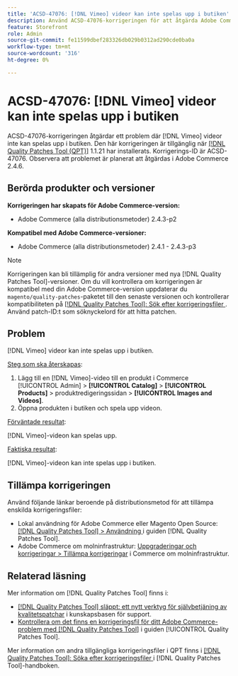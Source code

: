 ```yaml
---
title: 'ACSD-47076: [!DNL Vimeo] videor kan inte spelas upp i butiken'
description: Använd ACSD-47076-korrigeringen för att åtgärda Adobe Commerce-problemet där  [!DNL Vimeo] videor inte kan spelas upp i butiken.
feature: Storefront
role: Admin
source-git-commit: fe11599dbef283326db029b0312ad290cde0ba0a
workflow-type: tm+mt
source-wordcount: '316'
ht-degree: 0%

---
```


# ACSD-47076: [!DNL Vimeo] videor kan inte spelas upp i butiken

ACSD-47076-korrigeringen åtgärdar ett problem där [!DNL Vimeo] videor inte kan spelas upp i butiken. Den här korrigeringen är tillgänglig när [[!DNL Quality Patches Tool (QPT)]](https://experienceleague.adobe.com/sv/docs/commerce-knowledge-base/kb/announcements/commerce-announcements/magento-quality-patches-released-new-tool-to-self-serve-quality-patches) 1.1.21 har installerats. Korrigerings-ID är ACSD-47076. Observera att problemet är planerat att åtgärdas i Adobe Commerce 2.4.6.

## Berörda produkter och versioner

**Korrigeringen har skapats för Adobe Commerce-version:**

* Adobe Commerce (alla distributionsmetoder) 2.4.3-p2

**Kompatibel med Adobe Commerce-versioner:**

* Adobe Commerce (alla distributionsmetoder) 2.4.1 - 2.4.3-p3

>[!NOTE]
>
>Korrigeringen kan bli tillämplig för andra versioner med nya [!DNL Quality Patches Tool]-versioner. Om du vill kontrollera om korrigeringen är kompatibel med din Adobe Commerce-version uppdaterar du `magento/quality-patches`-paketet till den senaste versionen och kontrollerar kompatibiliteten på [[!DNL Quality Patches Tool]: Sök efter korrigeringsfiler ](https://experienceleague.adobe.com/tools/commerce-quality-patches/index.html?lang=sv-SE). Använd patch-ID:t som söknyckelord för att hitta patchen.

## Problem

[!DNL Vimeo] videor kan inte spelas upp i butiken.

<u>Steg som ska återskapas</u>:

1. Lägg till en [!DNL Vimeo]-video till en produkt i Commerce [!UICONTROL Admin] > **[!UICONTROL Catalog]** > **[!UICONTROL Products]** > produktredigeringssidan > **[!UICONTROL Images and Videos]**.
1. Öppna produkten i butiken och spela upp videon.

<u>Förväntade resultat</u>:

[!DNL Vimeo]-videon kan spelas upp.

<u>Faktiska resultat</u>:

[!DNL Vimeo]-videon kan inte spelas upp i butiken.

## Tillämpa korrigeringen

Använd följande länkar beroende på distributionsmetod för att tillämpa enskilda korrigeringsfiler:

* Lokal användning för Adobe Commerce eller Magento Open Source: [[!DNL Quality Patches Tool] > Användning ](/help/tools/quality-patches-tool/usage.md) i guiden [!DNL Quality Patches Tool].
* Adobe Commerce om molninfrastruktur: [Uppgraderingar och korrigeringar > Tillämpa korrigeringar](https://experienceleague.adobe.com/docs/commerce-cloud-service/user-guide/develop/upgrade/apply-patches.html?lang=sv-SE) i Commerce om molninfrastruktur.

## Relaterad läsning

Mer information om [!DNL Quality Patches Tool] finns i:

* [[!DNL Quality Patches Tool] släppt: ett nytt verktyg för självbetjäning av kvalitetspatchar](https://experienceleague.adobe.com/sv/docs/commerce-knowledge-base/kb/announcements/commerce-announcements/magento-quality-patches-released-new-tool-to-self-serve-quality-patches) i kunskapsbasen för support.
* [Kontrollera om det finns en korrigeringsfil för ditt Adobe Commerce-problem med  [!DNL Quality Patches Tool]](/help/tools/quality-patches-tool/patches-available-in-qpt/check-patch-for-magento-issue-with-magento-quality-patches.md) i guiden [!UICONTROL Quality Patches Tool].


Mer information om andra tillgängliga korrigeringsfiler i QPT finns i [[!DNL Quality Patches Tool]: Söka efter korrigeringsfiler ](https://experienceleague.adobe.com/tools/commerce-quality-patches/index.html?lang=sv-SE) i [!DNL Quality Patches Tool]-handboken.
